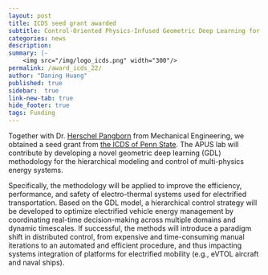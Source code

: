 ```yaml
---
layout: post
title: ICDS seed grant awarded
subtitle: Control-Oriented Physics-Infused Geometric Deep Learning for Multi-Scale Electro-Thermal Systems
categories: news
description:
summary: |-
    <img src="/img/logo_icds.png" width="300"/>
permalink: /award_icds_22/
author: "Daning Huang"
published: true
sidebar:  true
link-new-tab: true
hide_footer: true
tags: Funding
---
```


Together with Dr. [Herschel Pangborn](http://www.paclab.info/) from Mechanical Engineering, we obtained a seed grant from [the ICDS of Penn State](https://www.icds.psu.edu/resources-for-researchers/icds-funding-opportunities/).  The APUS lab will contribute by developing a novel geometric deep learning (GDL) methodology for the hierarchical modeling and control of multi-physics energy systems.

Specifically, the methodology will be applied to improve the efficiency, performance, and safety of electro-thermal systems used for electrified transportation.
Based on the GDL model, a hierarchical control strategy will be developed to optimize electrified vehicle energy management by coordinating real-time decision-making across multiple domains and dynamic timescales.
If successful, the methods will introduce a paradigm shift in distributed control, from expensive and time-consuming manual iterations to an automated and efficient procedure, and thus impacting systems integration of platforms for electrified mobility (e.g., eVTOL aircraft and naval ships).
